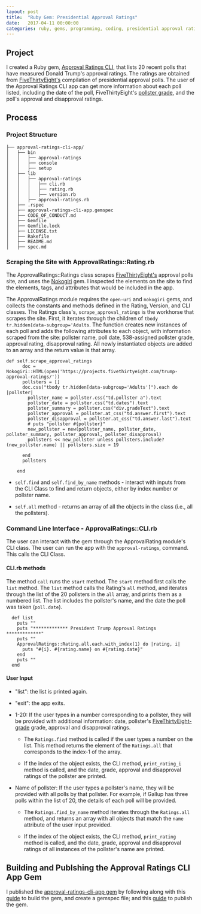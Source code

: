 ```yaml
---
layout: post
title:  "Ruby Gem: Presidential Approval Ratings"
date:   2017-04-11 00:00:00
categories: ruby, gems, programming, coding, presidential approval ratings
---
```


## Project

I created a Ruby gem, [Approval Ratings CLI](https://rubygems.org/gems/approval-ratings-cli-app), that lists 20 recent polls that have measured Donald Trump's approval ratings. The ratings are obtained from [FiveThirtyEight's](https://projects.fivethirtyeight.com/trump-approval-ratings/) compilation of presidential approval polls. The user of the Approval Ratings CLI app can get more information about each poll listed, including the date of the poll, FiveThirtyEight's [pollster grade](https://projects.fivethirtyeight.com/pollster-ratings/), and the poll's approval and disapproval ratings. 

## Process

### Project Structure 
```
├── approval-ratings-cli-app/
│   ├── bin
│   │   ├── approval-ratings
│   │   ├── console
│   │   ├── setup
│   ├── lib
│   │   ├── approval-ratings
│   │   │   ├── cli.rb
│   │   │   ├── rating.rb
│   │   │   ├── version.rb
│   │   ├── approval-ratings.rb
│   ├── .rspec
│   ├── approval-ratings-cli-app.gemspec
│   ├── CODE_OF_CONDUCT.md
│   ├── Gemfile
│   ├── Gemfile.lock
│   ├── LICENSE.txt
│   ├── Rakefile
│   ├── README.md
│   ├── spec.md
```

### Scraping the Site with ApprovalRatings::Rating.rb

The ApprovalRatings::Ratings class scrapes [FiveThirtyEight's](https://projects.fivethirtyeight.com/trump-approval-ratings/) approval polls site, and uses the [Nokogiri](https://rubygems.org/gems/nokogiri/versions/1.6.8) gem. I inspected the elements on the site to find the elements, tags, and attributes that would be included in the app. 

The ApprovalRatings module requires the `open-uri` and `nokogiri` gems, and collects the constants and methods defined in the Rating, Version, and CLI classes. The Ratings class's, `scrape_approval_ratings` is the workhorse that scrapes the site. First, it iterates through the children of `tbody tr.hidden[data-subgroup='Adults`. The function creates new instances of each poll and adds the following attributes to each object, with information scraped from the site: pollster name, poll date, 538-assigned pollster grade, approval rating, disapproval rating. All newly instantiated objects are added to an array and the return value is that array. 

```
def self.scrape_approval_ratings
      doc = Nokogiri::HTML(open('https://projects.fivethirtyeight.com/trump-approval-ratings/'))
      pollsters = []
      doc.css("tbody tr.hidden[data-subgroup='Adults']").each do |pollster|
        pollster_name = pollster.css("td.pollster a").text
        pollster_date = pollster.css("td.dates").text
        pollster_summary = pollster.css("div.gradeText").text
        pollster_approval = pollster.at_css("td.answer.first").text
        pollster_disapproval = pollster.at_css("td.answer.last").text
        # puts "pollster #{pollster}"
        new_pollster = new(pollster_name, pollster_date, pollster_summary, pollster_approval, pollster_disapproval)
        pollsters << new_pollster unless pollsters.include?(new_pollster.name) || pollsters.size > 19

      end
      pollsters

    end
   ```
   


* `self.find` and `self.find_by_name` methods - interact with inputs from the CLI Class to find and return objects, either by index number or pollster name. 

* `self.all` method - returns an array of all the objects in the class (i.e., all the pollsters). 

### Command Line Interface - ApprovalRatings::CLI.rb

The user can interact with the gem through the ApprovalRating module's CLI class. The user can run the app with the `approval-ratings`,  command. This calls the CLI Class. 

#### CLI.rb methods
The method `call` runs the `start` method. The `start` method first calls the `list` method. The `list` method calls the Rating's `all` method, and iterates through the list of the 20 pollsters in the `all` array, and prints them as a numbered list. The list includes the pollster's name, and the date the poll was taken (`poll.date`). 

```
  def list
    puts ""
    puts "************* President Trump Approval Ratings *************"
    puts ""
    ApprovalRatings::Rating.all.each.with_index(1) do |rating, i|
      puts "#{i}. #{rating.name} on #{rating.date}" 
    end
    puts ""
  end
```

#### User Input

* "list": the list is printed again. 
* "exit": the app exits. 
* 1-20: If the user types in a number corresponding to a pollster, they will be provided with additional information: date, pollster's [FiveThirtyEight-grade](https://projects.fivethirtyeight.com/pollster-ratings/) grade, approval and disapproval ratings.

  * The `Ratings.find` method is called if the user types a number on the list. This method returns the element of the `Ratings.all` that corresponds to the index-1 of the array.   

  * If the index of the object exists, the CLI method, `print_rating_i` method is called, and the date, grade, approval and disapproval ratings of the pollster are printed. 

* Name of pollster: If the user types a pollster's name, they will be provided with all polls by that pollster. For example, if Gallup has three polls within the list of 20, the details of each poll will be provided. 

  * The `Ratings.find_by_name` method iterates through the `Ratings.all` method, and returns an array with all objects that match the `name` attribute of the user input provided. 

  * If the index of the object exists, the CLI method, `print_rating` method is called, and the date, grade, approval and disapproval ratings of all instances of the pollster's name are printed. 

## Building and Publshing the Approval Ratings CLI App Gem

I published the [approval-ratings-cli-app gem](https://rubygems.org/gems/approval-ratings-cli-app) by following along with this [guide](http://guides.rubygems.org/make-your-own-gem/) to build the gem, and create a gemspec file; and this [guide](http://guides.rubygems.org/publishing/) to publish the gem. 

   
